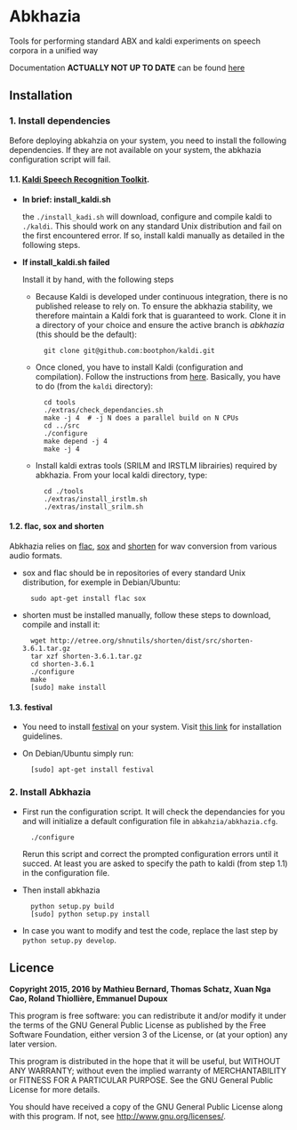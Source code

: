 # Abkhazia

Tools for performing standard ABX and kaldi experiments on speech
corpora in a unified way

Documentation **ACTUALLY NOT UP TO DATE** can be found
[here](https://github.com/bootphon/abkhazia/wiki)


## Installation

### 1. Install dependencies

Before deploying abkahzia on your system, you need to install the
following dependencies. If they are not available on your system, the
abkhazia configuration script will fail.

#### 1.1. [Kaldi Speech Recognition Toolkit](http://kaldi-asr.org).

* **In brief: install_kaldi.sh**

    the ``./install_kadi.sh`` will download, configure
    and compile kaldi to ``./kaldi``. This should work on any
    standard Unix distribution and fail on the first encountered
    error. If so, install kaldi manually as detailed in the
    following steps.

* **If install_kaldi.sh failed**

    Install it by hand, with the following steps

    * Because Kaldi is developed under continuous integration, there is no
      published release to rely on. To ensure the abkhazia stability, we
      therefore maintain a Kaldi fork that is guaranteed to work. Clone it
      in a directory of your choice and ensure the active branch is
      *abkhazia* (this should be the default):

            git clone git@github.com:bootphon/kaldi.git

    * Once cloned, you have to install Kaldi (configuration and
      compilation). Follow the instructions from
      [here](http://kaldi-asr.org/doc/install.html). Basically, you have
      to do (from the `kaldi` directory):

            cd tools
            ./extras/check_dependancies.sh
            make -j 4  # -j N does a parallel build on N CPUs
            cd ../src
            ./configure
            make depend -j 4
            make -j 4

    * Install kaldi extras tools (SRILM and IRSTLM librairies)
      required by abkhazia. From your local kaldi directory, type:

            cd ./tools
            ./extras/install_irstlm.sh
            ./extras/install_srilm.sh

#### 1.2. flac, sox and shorten

Abkhazia relies on [flac](https://xiph.org/flac),
[sox](http://sox.sourceforge.net) and
[shorten](http://etree.org/shnutils/shorten) for wav conversion from
various audio formats.

* sox and flac should be in repositories of every standard Unix
  distribution, for exemple in Debian/Ubuntu:

        sudo apt-get install flac sox

* shorten must be installed manually, follow these steps to
  download, compile and install it:

        wget http://etree.org/shnutils/shorten/dist/src/shorten-3.6.1.tar.gz
        tar xzf shorten-3.6.1.tar.gz
        cd shorten-3.6.1
        ./configure
        make
        [sudo] make install

#### 1.3. festival

* You need to install
  [festival](http://www.cstr.ed.ac.uk/projects/festival) on your
  system. Visit
  [this link](http://www.festvox.org/docs/manual-2.4.0/festival_6.html#Installation)
  for installation guidelines.

* On Debian/Ubuntu simply run:

        [sudo] apt-get install festival

### 2. Install Abkhazia

* First run the configuration script. It will check the dependancies for
  you and will initialize a default configuration file in
  `abkahzia/abkhazia.cfg`.

        ./configure

  Rerun this script and correct the prompted configuration errors
  until it succed. At least you are asked to specify the path to kaldi
  (from step 1.1) in the configuration file.

* Then install abkhazia

        python setup.py build
        [sudo] python setup.py install

* In case you want to modify and test the code, replace the last step by
  ``python setup.py develop``.


## Licence

**Copyright 2015, 2016 by Mathieu Bernard, Thomas Schatz, Xuan Nga Cao, Roland Thiollière, Emmanuel Dupoux**

This program is free software: you can redistribute it and/or modify
it under the terms of the GNU General Public License as published by
the Free Software Foundation, either version 3 of the License, or
(at your option) any later version.

This program is distributed in the hope that it will be useful,
but WITHOUT ANY WARRANTY; without even the implied warranty of
MERCHANTABILITY or FITNESS FOR A PARTICULAR PURPOSE.  See the
GNU General Public License for more details.

You should have received a copy of the GNU General Public License
along with this program.  If not, see <http://www.gnu.org/licenses/>.
